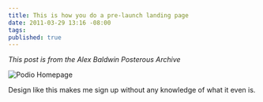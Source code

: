 ```yaml
---
title: This is how you do a pre-launch landing page
date: 2011-03-29 13:16 -08:00
tags:
published: true
---
```


*This post is from the Alex Baldwin Posterous Archive*

![Podio Homepage](podio-homepage.png)

Design like this makes me sign up without any knowledge of what it even is.
